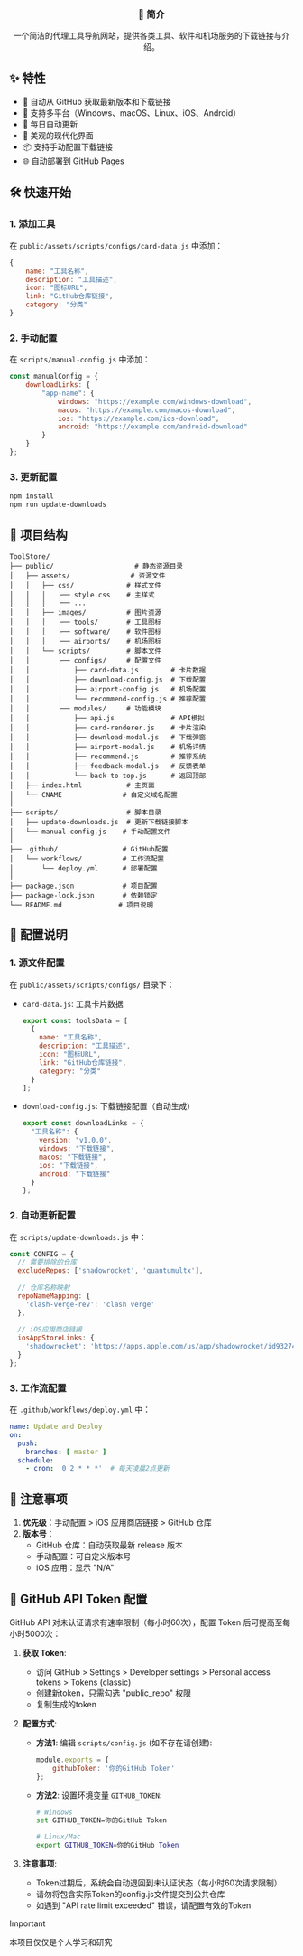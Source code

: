 <div align="center">
  <h3>📖 简介</h3>
  <p>一个简洁的代理工具导航网站，提供各类工具、软件和机场服务的下载链接与介绍。</p>
</div>

## ✨ 特性

- 🚀 自动从 GitHub 获取最新版本和下载链接
- 📱 支持多平台（Windows、macOS、Linux、iOS、Android）
- 🔄 每日自动更新
- 🎨 美观的现代化界面
- 📦 支持手动配置下载链接
- 🌐 自动部署到 GitHub Pages

## 🛠️ 快速开始

### 1. 添加工具

在 `public/assets/scripts/configs/card-data.js` 中添加：

```javascript
{
    name: "工具名称",
    description: "工具描述",
    icon: "图标URL",
    link: "GitHub仓库链接",
    category: "分类"
}
```

### 2. 手动配置

在 `scripts/manual-config.js` 中添加：

```javascript
const manualConfig = {
    downloadLinks: {
        "app-name": {
            windows: "https://example.com/windows-download",
            macos: "https://example.com/macos-download",
            ios: "https://example.com/ios-download",
            android: "https://example.com/android-download"
        }
    }
};
```

### 3. 更新配置

```bash
npm install
npm run update-downloads
```

## 📂 项目结构

```
ToolStore/
├── public/                    # 静态资源目录
│   ├── assets/               # 资源文件
│   │   ├── css/             # 样式文件
│   │   │   ├── style.css    # 主样式
│   │   │   └── ...
│   │   ├── images/          # 图片资源
│   │   │   ├── tools/       # 工具图标
│   │   │   ├── software/    # 软件图标
│   │   │   └── airports/    # 机场图标
│   │   └── scripts/         # 脚本文件
│   │       ├── configs/     # 配置文件
│   │       │   ├── card-data.js        # 卡片数据
│   │       │   ├── download-config.js  # 下载配置
│   │       │   ├── airport-config.js   # 机场配置
│   │       │   └── recommend-config.js # 推荐配置
│   │       └── modules/     # 功能模块
│   │           ├── api.js              # API模拟
│   │           ├── card-renderer.js    # 卡片渲染
│   │           ├── download-modal.js   # 下载弹窗
│   │           ├── airport-modal.js    # 机场详情
│   │           ├── recommend.js        # 推荐系统
│   │           ├── feedback-modal.js   # 反馈表单
│   │           └── back-to-top.js      # 返回顶部
│   ├── index.html           # 主页面
│   └── CNAME               # 自定义域名配置
│
├── scripts/                 # 脚本目录
│   ├── update-downloads.js  # 更新下载链接脚本
│   └── manual-config.js    # 手动配置文件
│
├── .github/                # GitHub配置
│   └── workflows/          # 工作流配置
│       └── deploy.yml      # 部署配置
│
├── package.json            # 项目配置
├── package-lock.json       # 依赖锁定
└── README.md              # 项目说明
```

## 📝 配置说明

### 1. 源文件配置

在 `public/assets/scripts/configs/` 目录下：

- `card-data.js`: 工具卡片数据
  ```javascript
  export const toolsData = [
    {
      name: "工具名称",
      description: "工具描述",
      icon: "图标URL",
      link: "GitHub仓库链接",
      category: "分类"
    }
  ];
  ```

- `download-config.js`: 下载链接配置（自动生成）
  ```javascript
  export const downloadLinks = {
    "工具名称": {
      version: "v1.0.0",
      windows: "下载链接",
      macos: "下载链接",
      ios: "下载链接",
      android: "下载链接"
    }
  };
  ```

### 2. 自动更新配置

在 `scripts/update-downloads.js` 中：

```javascript
const CONFIG = {
  // 需要排除的仓库
  excludeRepos: ['shadowrocket', 'quantumultx'],
  
  // 仓库名称映射
  repoNameMapping: {
    'clash-verge-rev': 'clash verge'
  },
  
  // iOS应用商店链接
  iosAppStoreLinks: {
    'shadowrocket': 'https://apps.apple.com/us/app/shadowrocket/id932747118'
  }
};
```

### 3. 工作流配置

在 `.github/workflows/deploy.yml` 中：

```yaml
name: Update and Deploy
on:
  push:
    branches: [ master ]
  schedule:
    - cron: '0 2 * * *'  # 每天凌晨2点更新
```

## 📝 注意事项

1. **优先级**：手动配置 > iOS 应用商店链接 > GitHub 仓库
2. **版本号**：
   - GitHub 仓库：自动获取最新 release 版本
   - 手动配置：可自定义版本号
   - iOS 应用：显示 "N/A"

## 🔑 GitHub API Token 配置

GitHub API 对未认证请求有速率限制（每小时60次），配置 Token 后可提高至每小时5000次：

1. **获取 Token**:
   - 访问 GitHub > Settings > Developer settings > Personal access tokens > Tokens (classic)
   - 创建新token，只需勾选 "public_repo" 权限
   - 复制生成的token

2. **配置方式**:
   - **方法1**: 编辑 `scripts/config.js` (如不存在请创建):
     ```javascript
     module.exports = {
         githubToken: '你的GitHub Token'
     };
     ```
   - **方法2**: 设置环境变量 `GITHUB_TOKEN`:
     ```bash
     # Windows
     set GITHUB_TOKEN=你的GitHub Token
     
     # Linux/Mac
     export GITHUB_TOKEN=你的GitHub Token
     ```

3. **注意事项**:
   - Token过期后，系统会自动退回到未认证状态（每小时60次请求限制）
   - 请勿将包含实际Token的config.js文件提交到公共仓库
   - 如遇到 "API rate limit exceeded" 错误，请配置有效的Token

> [!IMPORTANT]
> 本项目仅仅是个人学习和研究
